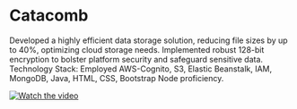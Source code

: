 # Catacomb

Developed a highly efficient data storage solution, reducing file sizes by up to 40%, optimizing cloud storage needs.
Implemented robust 128-bit encryption to bolster platform security and safeguard sensitive data.
Technology Stack: Employed AWS-Cognito, S3, Elastic Beanstalk, IAM, MongoDB, Java, HTML, CSS, Bootstrap Node proficiency.

[![Watch the video](https://github.com/Saumya-Purohit/Catacomb/assets/106332064/dcbfc0a4-9529-4041-9c4a-89b4be9c6e6b)](https://www.youtube.com/watch?v=VspgJmjc4KY)

